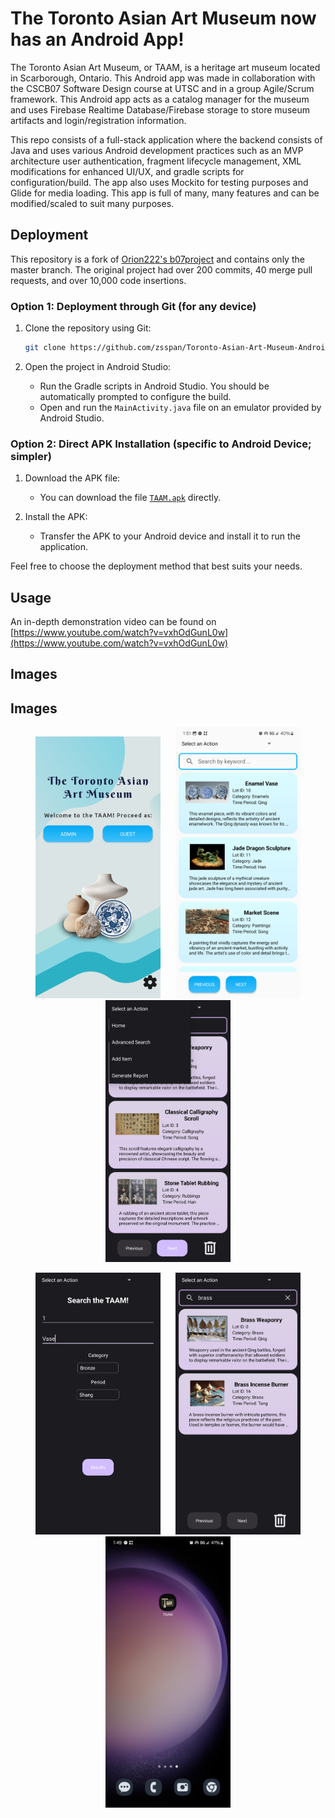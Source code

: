# The Toronto Asian Art Museum now has an Android App!

The Toronto Asian Art Museum, or TAAM, is a heritage art museum located in Scarborough, Ontario. This Android app was made in collaboration with the CSCB07 Software Design course at UTSC and in a group Agile/Scrum
framework. This Android app acts as a catalog manager for the museum and uses Firebase Realtime Database/Firebase storage to store museum artifacts and login/registration information.

This repo consists of a full-stack application where the backend consists of Java and uses various Android development practices such as an MVP architecture user authentication, fragment lifecycle management, XML 
modifications for enhanced UI/UX, and gradle scripts for configuration/build. The app also uses Mockito for testing purposes and Glide for media loading. This app is full of many, many features and can be 
modified/scaled to suit many purposes.


## Deployment

This repository is a fork of [Orion222's b07project](https://github.com/orion222/b07project) and contains only the master branch. The original project had over 200 commits, 40 merge pull requests, and over 10,000 code insertions.

### Option 1: Deployment through Git (for any device)

1. Clone the repository using Git:
    ```bash
    git clone https://github.com/zsspan/Toronto-Asian-Art-Museum-Android-App
    ```

2. Open the project in Android Studio:
    - Run the Gradle scripts in Android Studio. You should be automatically prompted to configure the build.
    - Open and run the `MainActivity.java` file on an emulator provided by Android Studio.

### Option 2: Direct APK Installation (specific to Android Device; simpler)

1. Download the APK file:
    - You can download the file [`TAAM.apk`](link-to-taam-apk) directly.

2. Install the APK:
    - Transfer the APK to your Android device and install it to run the application.

Feel free to choose the deployment method that best suits your needs.


## Usage

An in-depth demonstration video can be found on [https://www.youtube.com/watch?v=vxhOdGunL0w](https://www.youtube.com/watch?v=vxhOdGunL0w)

## Images

## Images

<p align="center">
  <img src="screenshots/home.png" width="200" hspace="10">
  <img src="screenshots/main_view.png" width="200" hspace="10">
  <img src="screenshots/options.png" width="200" hspace="10">
</p>
<p align="center">
  <img src="screenshots/adv_search.png" width="200" hspace="10">
  <img src="screenshots/search.png" width="200" hspace="10">
  <img src="screenshots/taam.png" width="200" hspace="10">
</p>
